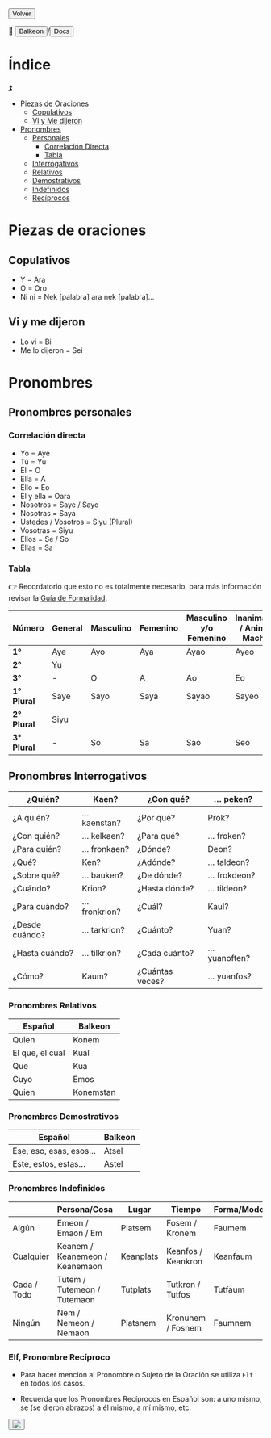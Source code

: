 <button class="button-82-pushable" role="button" onclick="history.back()">
  <span class="button-82-shadow"></span>
  <span class="button-82-edge"></span>
  <span class="button-82-front text">
  Volver
 </span> </button>

📂 <button class="button-16" role="button" onclick="location.href='../../index'">Balkeon</button>/<button class="button-16" role="button" onclick="location.href='../index'">Docs</button>

# Índice 

<a name="top"></a>
<a class="top-link hide" href="#top">⏫️</a>

- [Piezas de Oraciones](#piezas-de-oraciones)
  - [Copulativos](#copulativos)
  - [Vi y Me dijeron](#vi-y-me-dijeron)
- [Pronombres](#pronombres)
  - [Personales](#pronombres-personales)
    - [Correlación Directa](#correlación-directa)
    - [Tabla](#tabla)
  - [Interrogativos](#pronombres-interrogativos)
  - [Relativos](#pronombres-relativos)
  - [Demostrativos](#pronombres-demostrativos)
  - [Indefinidos](#pronombres-indefinidos)
  - [Recíprocos](#elf-pronombre-recíproco)

# Piezas de oraciones

## Copulativos
- Y = Ara
- O = Oro
- Ni ni = Nek [palabra] ara nek [palabra]...

## Vi y me dijeron
- Lo vi = Bi
- Me lo dijeron = Sei

# Pronombres

## Pronombres personales

### Correlación directa

- Yo = Aye
- Tú = Yu
- Él = O
- Ella = A
- Ello = Eo
- Él y ella = Oara
- Nosotros = Saye / Sayo
- Nosotras = Saya
- Ustedes / Vosotros = Siyu (Plural)
- Vosotras = Siyu
- Ellos = Se / So
- Ellas = Sa

### Tabla

👉 Recordatorio que esto no es totalmente necesario, para más información revisar la [Guía de Formalidad](../../grammar/formalityguide).

<div class="table-wrapper" markdown="block">
  
| **Número**    | **General** | **Masculino** | **Femenino** | **Masculino y/o Femenino** | **Inanimado / Animal Macho** | **Animal Hembra** |
| ------------- | ----------- | ------------- | ------------ | -------------------------- | ---------------------------- | ----------------- |
| **1°**        | Aye         | Ayo           | Aya          | Ayao                       | Ayeo                         | Ayea              |
| **2°**        | Yu          |
| **3°**        | \-          | O             | A            | Ao                         | Eo                           | Ea                |
| **1° Plural** | Saye        | Sayo          | Saya         | Sayao                      | Sayeo                        | Sayea             |
| **2° Plural** | Siyu        |
| **3° Plural** | \-          | So            | Sa           | Sao                        | Seo                          | Sea               |

</div>

## Pronombres Interrogativos

<div class="table-wrapper" markdown="block">

| ¿Quién?        | Kaen?        | ¿Con qué?       | … peken?     |
| -------------- | ------------ | --------------- | ------------ |
| ¿A quién?      | … kaenstan?  | ¿Por qué?       | Prok?        |
| ¿Con quién?    | … kelkaen?   | ¿Para qué?      | … froken?    |
| ¿Para quién?   | … fronkaen?  | ¿Dónde?         | Deon?        |
| ¿Qué?          | Ken?         | ¿Adónde?        | … taldeon?   |
| ¿Sobre qué?    | … bauken?    | ¿De dónde?      | … frokdeon?  |
| ¿Cuándo?       | Krion?       | ¿Hasta dónde?   | … tildeon?   |
| ¿Para cuándo?  | … fronkrion? | ¿Cuál?          | Kaul?        |
| ¿Desde cuándo? | … tarkrion?  | ¿Cuánto?        | Yuan?        |
| ¿Hasta cuándo? | … tilkrion?  | ¿Cada cuánto?   | … yuanoften? |
| ¿Cómo?         | Kaum?        | ¿Cuántas veces? | … yuanfos?   |

</div>

### Pronombres Relativos

| Español         | Balkeon   |
| --------------- | --------- |
| Quien           | Konem     |
| El que, el cual | Kual      |
| Que             | Kua       |
| Cuyo            | Emos      |
| Quien           | Konemstan |

### Pronombres Demostrativos

| Español               | Balkeon     |
| --------------------- | ----------- |
| Ese, eso, esas, esos… | Atsel |
| Este, estos, estas…   | Astel |

### Pronombres Indefinidos

<div class="table-wrapper" markdown="block">
  
|            | Persona/Cosa                   | Lugar     | Tiempo             | Forma/Modo | Razón     |
| ---------- | ------------------------------ | --------- | ------------------ | ----------- | --------- |
| Algún      | Emeon / Emaon / Em           | Platsem   | Fosem / Kronem     | Faumem      | Soparem / Proem   |
| Cualquier  | Keanem / Keanemeon / Keanemaon | Keanplats | Keanfos / Keankron | Keanfaum    | Keansopar / Prokean |
| Cada / Todo | Tutem / Tutemeon / Tutemaon    | Tutplats | Tutkron / Tutfos | Tutfaum    | Tutsopar / Protut  |
| Ningún     | Nem / Nemeon / Nemaon          | Platsnem  | Kronunem / Fosnem  | Faumnem     | Soparnem / Pronem |

</div>

### Elf, Pronombre Recíproco

- Para hacer mención al Pronombre o Sujeto de la Oración se utiliza `Elf` en todos los casos.

- Recuerda que los Pronombres Recíprocos en Español son: a uno mismo, se (se dieron abrazos) a él mismo, a mí  mismo, etc.

<button class="button-17" role="button" onclick="langRedirect('es')"><img src="https://img.icons8.com/?size=35&id=95094&format=png&color=000000"/></button> 

